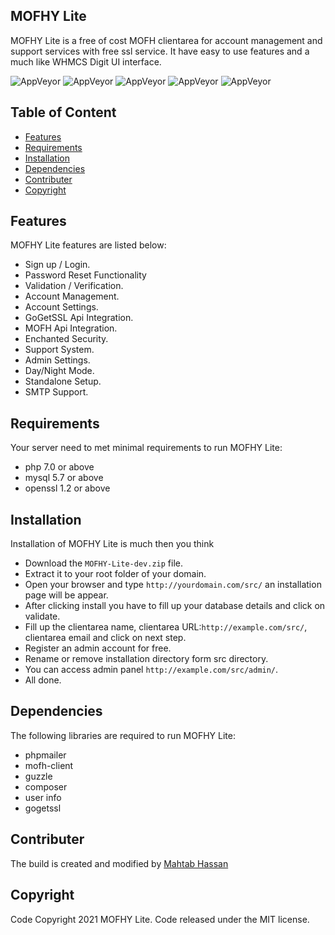 ## MOFHY Lite
MOFHY Lite is a free of cost MOFH clientarea for account management and support services with free ssl service. It have easy to use features and a much like WHMCS Digit UI interface. 

![AppVeyor](https://img.shields.io/badge/Licence-MIT-lightgrey)
![AppVeyor](https://img.shields.io/badge/Version-v1.1.0-lightgrey)
![AppVeyor](https://img.shields.io/badge/Build-passed-lightgreen)
![AppVeyor](https://img.shields.io/badge/Dependencies-php-lightgrey)
![AppVeyor](https://img.shields.io/badge/Interface-Digit-lightgrey)

## Table of Content 
- [Features](#features)
- [Requirements](#requirements) 
- [Installation](#installation)
- [Dependencies](#dependencies)
- [Contributer](#contributer)
- [Copyright](#copyright)

## Features
MOFHY Lite features are listed below:
- Sign up / Login. 
- Password Reset Functionality
- Validation / Verification. 
- Account Management. 
- Account Settings. 
- GoGetSSL Api Integration. 
- MOFH Api Integration. 
- Enchanted Security. 
- Support System. 
- Admin Settings. 
- Day/Night Mode. 
- Standalone Setup. 
- SMTP Support. 

## Requirements
Your server need to met minimal requirements to run MOFHY Lite:
- php 7.0 or above
- mysql 5.7 or above
- openssl 1.2 or above 

## Installation 
Installation of MOFHY Lite is much then you think 
- Download the ```MOFHY-Lite-dev.zip``` file. 
- Extract it to your root folder of your domain. 
- Open your browser and type ```http://yourdomain.com/src/``` an installation page will be appear. 
- After clicking install you have to fill up your database details and click on validate. 
- Fill up the clientarea name, clientarea URL:```http://example.com/src/```, clientarea email and click on next step. 
- Register an admin account for free. 
- Rename or remove installation directory form src directory. 
- You can access admin panel ```http://example.com/src/admin/```. 
- All done. 

## Dependencies
The following libraries are required to run MOFHY Lite:
- phpmailer
- mofh-client
- guzzle
- composer
- user info
- gogetssl

## Contributer
The build is created and modified by [Mahtab Hassan](https://github.com/mahtab2003)
## Copyright
Code Copyright 2021 MOFHY Lite. Code released under the MIT license.

